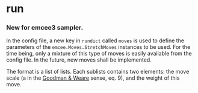 # run

### New for emcee3 sampler.

In the config file, a new key in ```rundict``` called ```moves``` is used to define the parameters of the ```emcee.Moves.StretchMoves``` instances to be used. For the time being, only a mixture of this type of moves is easily available from the config file. In the future, new moves shall be implemented.

The format is a list of lists. Each sublists contains two elements: the move scale (a in the [Goodman & Weare](https://projecteuclid.org/euclid.camcos/1513731992) sense, eq. 9), and the weight of this move.

